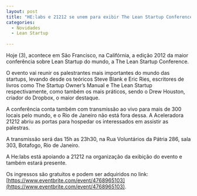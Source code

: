 ```yaml
---
layout: post
title: "HE:labs e 21212 se unem para exibir The Lean Startup Conference ao vivo"
categories:
  - Novidades
  - Lean Startup
     
---
```


Hoje (3), acontece em São Francisco, na Califórnia, a edição 2012 da maior conferência sobre Lean Startup do mundo, a The Lean Startup Conference.

O evento vai reunir os palestrantes mais importantes do mundo das startups, levando desde os teóricos Steve Blank e Eric Ries, escritores de livros como The Startup Owner’s Manual e The Lean Startup respectivamente, como também os mais práticos, sendo o Drew Houston, criador do Dropbox, o maior destaque.

A conferência conta também com transmissão ao vivo para mais de 300 locais pelo mundo, e o Rio de Janeiro não está fora dessa. A Aceleradora 21212 abriu as portas para hospedar os interessados em assistir as palestras.

A transmissão será das 15h as 23h30, na Rua Voluntários da Pátria 286, sala 303, Botafogo, Rio de Janeiro.

A He:labs está apoiando a 21212 na organização da exibição do evento e também estará presente. 

Os ingressos são gratuitos e podem ser adquiridos no link: [https://www.eventbrite.com/event/4768965103](https://www.eventbrite.com/event/4768965103).

